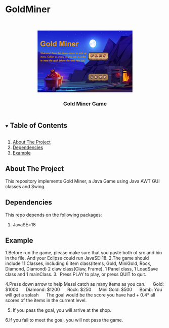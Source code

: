 # GoldMiner
 
<!-- PROJECT LOGO -->
<br />
<p align="center">
  <a href="https://github.com/10zhu/GoldMiner">
    <img src="misc/Gold Miner.jpg" alt="Logo" width="300">
  </a>
  <h3 align="center">Gold Miner Game</h3>
  
</p>

<!-- TABLE OF CONTENTS -->
<details open="open">
  <summary><h2 style="display: inline-block">Table of Contents</h2></summary>
  <ol>
    <li><a href="#about-the-project">About The Project</a></li>
    <li><a href="#dependencies">Dependencies</a></li>
    <li><a href="#example">Example</a></li>
    
  </ol>
</details>

<!-- ABOUT THE PROJECT -->
## About The Project

This repository implements Gold Miner, a Java Game using Java AWT GUI classes and Swing.

## Dependencies

This repo depends on the following packages:
1. JavaSE=18

## Example



1.Before run the game, please make sure that you paste both of src and bin in the file. And your Eclipse could run JavaSE-18.
2.The game should include 11 Classes, including 6 item class(Items, Gold, MiniGold, Rock, Diamond, Diamond) 2 claw class(Claw, Frame), 1 Panel class, 1 LoadSave class and 1 mainClass.
3.  Press PLAY to play, or press QUIT to quit.

4.Press down arrow to help Messi catch as many items as you can.
     Gold: $1000
     Diamond: $1200
     Rock: $250
     Mini Gold: $500
     Bomb: You will get a splash
     The goal would be the score you have had + 0.4* all scores of the items in the current level. 













5. If you pass the goal, you will arrive at the shop. 


6.If you fail to meet the goal, you will not pass the game.

